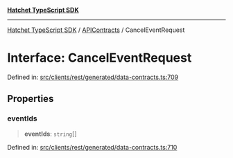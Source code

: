 [**Hatchet TypeScript SDK**](../../../../README.md)

***

[Hatchet TypeScript SDK](../../../../README.md) / [APIContracts](../README.md) / CancelEventRequest

# Interface: CancelEventRequest

Defined in: [src/clients/rest/generated/data-contracts.ts:709](https://github.com/hatchet-dev/hatchet/blob/0288a24f2e9f14787135b399bd47182f4d1260d9/sdks/typescript/src/clients/rest/generated/data-contracts.ts#L709)

## Properties

### eventIds

> **eventIds**: `string`[]

Defined in: [src/clients/rest/generated/data-contracts.ts:710](https://github.com/hatchet-dev/hatchet/blob/0288a24f2e9f14787135b399bd47182f4d1260d9/sdks/typescript/src/clients/rest/generated/data-contracts.ts#L710)
